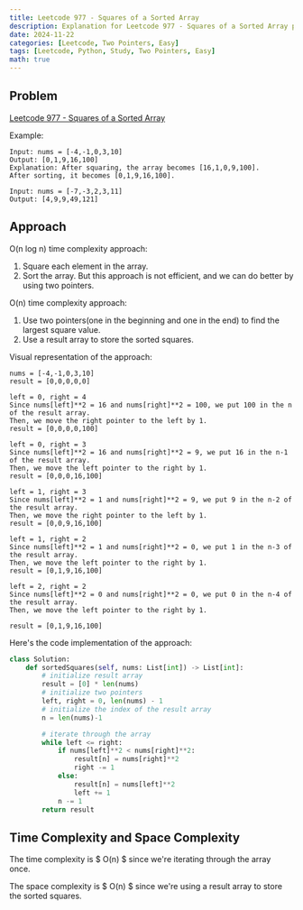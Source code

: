 ```yaml
---
title: Leetcode 977 - Squares of a Sorted Array
description: Explanation for Leetcode 977 - Squares of a Sorted Array problem, and its solution in Python.
date: 2024-11-22
categories: [Leetcode, Two Pointers, Easy]
tags: [Leetcode, Python, Study, Two Pointers, Easy]
math: true
---
```


## Problem
[Leetcode 977 - Squares of a Sorted Array](https://leetcode.com/problems/squares-of-a-sorted-array/description/)

Example:
```
Input: nums = [-4,-1,0,3,10]
Output: [0,1,9,16,100]
Explanation: After squaring, the array becomes [16,1,0,9,100].
After sorting, it becomes [0,1,9,16,100].

Input: nums = [-7,-3,2,3,11]
Output: [4,9,9,49,121]
```

## Approach

O(n log n) time complexity approach:
1. Square each element in the array.
2. Sort the array.
But this approach is not efficient, and we can do better by using two pointers.

O(n) time complexity approach:
1. Use two pointers(one in the beginning and one in the end) to find the largest square value.
2. Use a result array to store the sorted squares.

Visual representation of the approach:
```
nums = [-4,-1,0,3,10]
result = [0,0,0,0,0]

left = 0, right = 4
Since nums[left]**2 = 16 and nums[right]**2 = 100, we put 100 in the n of the result array.
Then, we move the right pointer to the left by 1.
result = [0,0,0,0,100]

left = 0, right = 3
Since nums[left]**2 = 16 and nums[right]**2 = 9, we put 16 in the n-1 of the result array.
Then, we move the left pointer to the right by 1.
result = [0,0,0,16,100]

left = 1, right = 3
Since nums[left]**2 = 1 and nums[right]**2 = 9, we put 9 in the n-2 of the result array.
Then, we move the right pointer to the left by 1.
result = [0,0,9,16,100]

left = 1, right = 2
Since nums[left]**2 = 1 and nums[right]**2 = 0, we put 1 in the n-3 of the result array.
Then, we move the left pointer to the right by 1.
result = [0,1,9,16,100]

left = 2, right = 2
Since nums[left]**2 = 0 and nums[right]**2 = 0, we put 0 in the n-4 of the result array.
Then, we move the left pointer to the right by 1.

result = [0,1,9,16,100]
```

Here's the code implementation of the approach:
```python
class Solution:
    def sortedSquares(self, nums: List[int]) -> List[int]:
        # initialize result array
        result = [0] * len(nums)
        # initialize two pointers
        left, right = 0, len(nums) - 1
        # initialize the index of the result array
        n = len(nums)-1

        # iterate through the array
        while left <= right:
            if nums[left]**2 < nums[right]**2:
                result[n] = nums[right]**2
                right -= 1
            else:
                result[n] = nums[left]**2
                left += 1
            n -= 1
        return result
```

## Time Complexity and Space Complexity

The time complexity is $ O(n) $ since we're iterating through the array once.

The space complexity is $ O(n) $ since we're using a result array to store the sorted squares.

